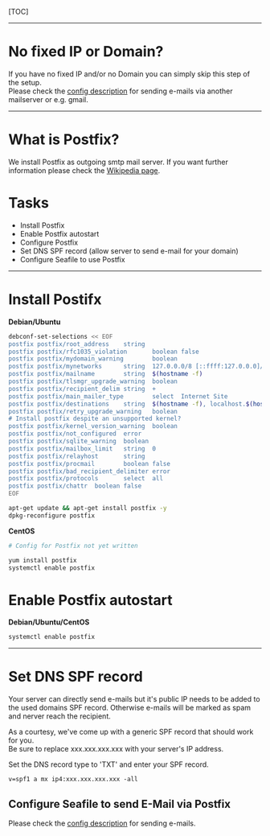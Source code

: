 [TOC]

---

# No fixed IP or Domain?

If you have no fixed IP and/or no Domain you can simply skip this step of the setup.  
Please check the [config description](../config/seafile/sending-email) for sending e-mails via another
mailserver or e.g. gmail.

---

# What is Postfix?
We install Postfix as outgoing smtp mail server.
If you want further information please check the [Wikipedia page](https://en.wikipedia.org/wiki/MariaDB).

# Tasks
* Install Postfix
* Enable Postfix autostart
* Configure Postfix
* Set DNS SPF record (allow server to send e-mail for your domain)
* Configure Seafile to use Postfix



---

# Install Postifx

**Debian/Ubuntu**

```sh
debconf-set-selections << EOF
postfix postfix/root_address    string
postfix postfix/rfc1035_violation       boolean false
postfix postfix/mydomain_warning        boolean
postfix postfix/mynetworks      string  127.0.0.0/8 [::ffff:127.0.0.0]/104 [::1]/128
postfix postfix/mailname        string  $(hostname -f)
postfix postfix/tlsmgr_upgrade_warning  boolean
postfix postfix/recipient_delim string  +
postfix postfix/main_mailer_type        select  Internet Site
postfix postfix/destinations    string  $(hostname -f), localhost.$(hostname -d)
postfix postfix/retry_upgrade_warning   boolean
# Install postfix despite an unsupported kernel?
postfix postfix/kernel_version_warning  boolean
postfix postfix/not_configured  error
postfix postfix/sqlite_warning  boolean
postfix postfix/mailbox_limit   string  0
postfix postfix/relayhost       string
postfix postfix/procmail        boolean false
postfix postfix/bad_recipient_delimiter error
postfix postfix/protocols       select  all
postfix postfix/chattr  boolean false
EOF

apt-get update && apt-get install postfix -y
dpkg-reconfigure postfix
```

**CentOS**

```sh
# Config for Postfix not yet written

yum install postfix
systemctl enable postfix
```

# Enable Postfix autostart

**Debian/Ubuntu/CentOS**
```sh
systemctl enable postfix
```

---

# Set DNS SPF record

Your server can directly send e-mails but it's public IP needs to be added to the used domains
SPF record. Otherwise e-mails will be marked as spam and nerver reach the recipient.

As a courtesy, we've come up with a generic SPF record that should work for you.  
Be sure to replace xxx.xxx.xxx.xxx with your server's IP address.

Set the DNS record type to 'TXT' and enter your SPF record.

```text
v=spf1 a mx ip4:xxx.xxx.xxx.xxx -all
```

## Configure Seafile to send E-Mail via Postfix

Please check the [config description](../config/seafile/sending-email) for sending e-mails.